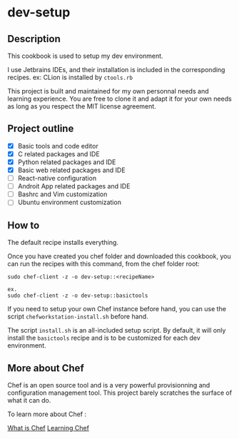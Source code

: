 # dev-setup

## Description

This cookbook is used to setup my dev environment.

I use Jetbrains IDEs, and their installation is included in the corresponding recipes. ex: CLion is installed by `ctools.rb`

This project is built and maintained for my own personnal needs and learning experience. You are free to clone it and adapt it for your own needs as long as you respect the MIT license agreement.

## Project outline

- [x] Basic tools and code editor
- [x] C related packages and IDE
- [x] Python related packages and IDE
- [x] Basic web related packages and IDE
- [ ] React-native configuration
- [ ] Androit App related packages and IDE
- [ ] Bashrc and Vim customization
- [ ] Ubuntu environment customization

## How to

The default recipe installs everything.

Once you have created you chef folder and downloaded this cookbook,
you can run the recipes with this command, from the chef folder root:

    sudo chef-client -z -o dev-setup::<recipeName>

    ex.
    sudo chef-client -z -o dev-setup::basictools

If you need to setup your own Chef instance before hand, you can use the script `chefworkstation-install.sh` before hand.

The script `install.sh` is an all-included setup script. By default, it will only install the `basictools` recipe and is to be customized for each dev environment.

## More about Chef

Chef is an open source tool and is a very powerful provisionning and configuration management tool. This project barely scratches the surface of what it can do.

To learn more about Chef :

[What is Chef](https://www.chef.sh)
[Learning Chef](https://learn.chef.io/#/)

